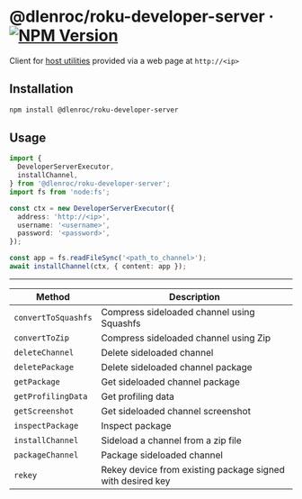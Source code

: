 # @dlenroc/roku-developer-server · [![NPM Version](https://img.shields.io/npm/v/@dlenroc/roku-developer-server)](https://www.npmjs.com/package/@dlenroc/roku-developer-server)

Client for [host utilities](https://developer.roku.com/en-gb/docs/developer-program/getting-started/developer-setup.md) provided via a web page at `http://<ip>`

## Installation

```sh
npm install @dlenroc/roku-developer-server
```

## Usage

```typescript
import {
  DeveloperServerExecutor,
  installChannel,
} from '@dlenroc/roku-developer-server';
import fs from 'node:fs';

const ctx = new DeveloperServerExecutor({
  address: 'http://<ip>',
  username: '<username>',
  password: '<password>',
});

const app = fs.readFileSync('<path_to_channel>');
await installChannel(ctx, { content: app });
```

---

| Method              | Description                                                |
| ------------------- | ---------------------------------------------------------- |
| `convertToSquashfs` | Compress sideloaded channel using Squashfs                 |
| `convertToZip`      | Compress sideloaded channel using Zip                      |
| `deleteChannel`     | Delete sideloaded channel                                  |
| `deletePackage`     | Delete sideloaded channel package                          |
| `getPackage`        | Get sideloaded channel package                             |
| `getProfilingData`  | Get profiling data                                         |
| `getScreenshot`     | Get sideloaded channel screenshot                          |
| `inspectPackage`    | Inspect package                                            |
| `installChannel`    | Sideload a channel from a zip file                         |
| `packageChannel`    | Package sideloaded channel                                 |
| `rekey`             | Rekey device from existing package signed with desired key |
